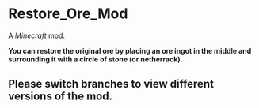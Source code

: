 # Restore_Ore_Mod
A *Minecraft* mod.

**You can restore the original ore by placing an ore ingot in the middle and surrounding it with a circle of stone (or netherrack).**

## Please switch branches to view different versions of the mod.
